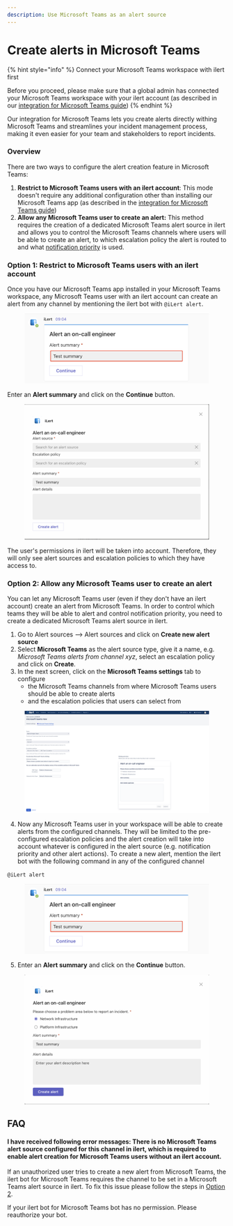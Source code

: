 ```yaml
---
description: Use Microsoft Teams as an alert source
---
```


# Create alerts in Microsoft Teams



{% hint style="info" %}
Connect your Microsoft Teams workspace with ilert first

Before you proceed, please make sure that a global admin has connected your Microsoft Teams workspace with your ilert account (as described in our [integration for Microsoft Teams guide](chat.md#install-the-ilert-bot-application))
{% endhint %}

Our integration for Microsoft Teams lets you create alerts directly withing Microsoft Teams and streamlines your incident management process, making it even easier for your team and stakeholders to report incidents.

### Overview

There are two ways to configure the alert creation feature in Microsoft Teams:

1. **Restrict to Microsoft Teams users with an ilert account**: This mode doesn't require any additional configuration other than installing our Microsoft Teams app (as described in the [integration for Microsoft Teams guide](chat.md))
2. **Allow any Microsoft Teams user to create an alert:** This method requires the creation of a dedicated Microsoft Teams alert source in ilert and allows you to control the Microsoft Teams channels where users will be able to create an alert, to which escalation policy the alert is routed to and what [notification priority](../../alerting/alert-sources.md#customise-your-alerts-with-notification-priority) is used.

### Option 1: Restrict to Microsoft Teams users with an ilert account

Once you have our Microsoft Teams app installed in your Microsoft Teams workspace, any Microsoft Teams user with an ilert account can create an alert from any channel by mentioning the ilert bot with `@iLert alert`.

<figure><img src="../../.gitbook/assets/Screenshot 2023-08-09 at 09.06.00.png" alt=""><figcaption></figcaption></figure>

Enter an **Alert summary** and click on the **Continue** button.

<figure><img src="../../.gitbook/assets/Screenshot 2023-08-09 at 09.09.12.png" alt=""><figcaption></figcaption></figure>

The user's permissions in ilert will be taken into account. Therefore, they will only see alert sources and escalation policies to which they have access to.

### Option 2: Allow any Microsoft Teams user to create an alert

You can let any Microsoft Teams user (even if they don't have an ilert account) create an alert from Microsoft Teams. In order to control which teams they will be able to alert and control notification priority, you need to create a dedicated Microsoft Teams alert source in ilert.

1. Go to Alert sources --> Alert sources and click on **Create new alert source**
2. Select **Microsoft Teams** as the alert source type, give it a name, e.g. _Microsoft Teams alerts from channel xyz_, select an escalation policy and click on **Create**.
3. In the next screen, click on the **Microsoft Teams settings** tab to configure
   * the Microsoft Teams channels from where Microsoft Teams users should be able to create alerts
   * and the escalation policies that users can select from



<figure><img src="../../.gitbook/assets/Screenshot 2023-08-09 at 09.16.12.png" alt=""><figcaption></figcaption></figure>

4. Now any Microsoft Teams user in your workspace will be able to create alerts from the configured channels. They will be limited to the pre-configured escalation policies and the alert creation will take into account whatever is configured in the alert source (e.g. notification priority and other alert actions). To create a new alert, mention the ilert bot with the following command in any of the configured channel

```
@iLert alert
```

<figure><img src="../../.gitbook/assets/Screenshot 2023-08-09 at 09.06.00.png" alt=""><figcaption></figcaption></figure>

5. Enter an **Alert summary** and click on the **Continue** button.

<figure><img src="../../.gitbook/assets/Screenshot 2023-08-09 at 09.07.10.png" alt=""><figcaption></figcaption></figure>

## FAQ

#### **I have received following error messages:** There is no Microsoft Teams alert source configured for this channel in ilert, which is required to enable alert creation for Microsoft Teams users without an ilert account.

If an unauthorized user tries to create a new alert from Microsoft Teams, the ilert bot for Microsoft Teams requires the channel to be set in a Microsoft Teams alert source in ilert. To fix this issue please follow the steps in [Option 2](create-alerts-in-microsoft-teams.md#option-2-allow-any-microsoft-teams-user-to-create-an-alert).

If your ilert bot for Microsoft Teams bot has no permission. Please reauthorize your bot.
